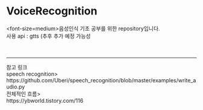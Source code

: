 # VoiceRecognition
<font-size=medium>음성인식 기초 공부를 위한 repository입니다.<br> 
사용 api : gtts (추후 추가 예정 가능성<br>
<br><br>
<hr>
참고 링크 <br>
speech recognition> <br>
https://github.com/Uberi/speech_recognition/blob/master/examples/write_audio.py <br>
전체적인 흐름> <br>
https://ybworld.tistory.com/116
